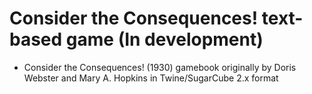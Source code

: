 # Consider the Consequences! text-based game (In development)
- Consider the Consequences! (1930) gamebook originally by Doris Webster and Mary A. Hopkins in Twine/SugarCube 2.x format
